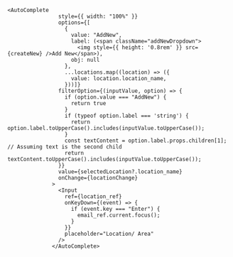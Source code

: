     <AutoComplete
                    style={{ width: "100%" }}
                    options={[
                      {
                        value: "AddNew",
                        label: (<span className="addNewDropdown">
                          <img style={{ height: '0.8rem' }} src={createNew} />Add New</span>),
                        obj: null
                      },
                      ...locations.map((location) => ({
                        value: location.location_name,
                      }))]}
                    filterOption={(inputValue, option) => {
                      if (option.value === "AddNew") {
                        return true
                      }
                      if (typeof option.label === 'string') {
                        return option.label.toUpperCase().includes(inputValue.toUpperCase());
                      }
                      const textContent = option.label.props.children[1]; // Assuming text is the second child
                      return textContent.toUpperCase().includes(inputValue.toUpperCase());
                    }}
                    value={selectedLocation?.location_name}
                    onChange={locationChange}
                  >
                    <Input
                      ref={location_ref}
                      onKeyDown={(event) => {
                        if (event.key === "Enter") {
                          email_ref.current.focus();
                        }
                      }}
                      placeholder="Location/ Area"
                    />
                  </AutoComplete>
